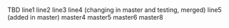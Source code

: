 #
TBD
line1
line2
line3
line4 (changing in master and testing, merged)
line5 (added in master)
master4
master5
master6
master8
